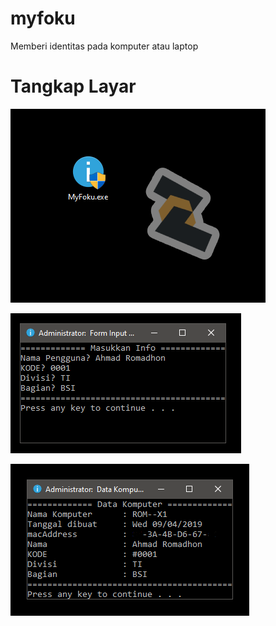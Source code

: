 # myfoku
Memberi identitas pada komputer atau laptop

# Tangkap Layar
![alt text](https://raw.githubusercontent.com/romadhonbyar/myfoku/master/img/a01.PNG)

![alt text](https://raw.githubusercontent.com/romadhonbyar/myfoku/master/img/a02.PNG)

![alt text](https://raw.githubusercontent.com/romadhonbyar/myfoku/master/img/a03.PNG)
